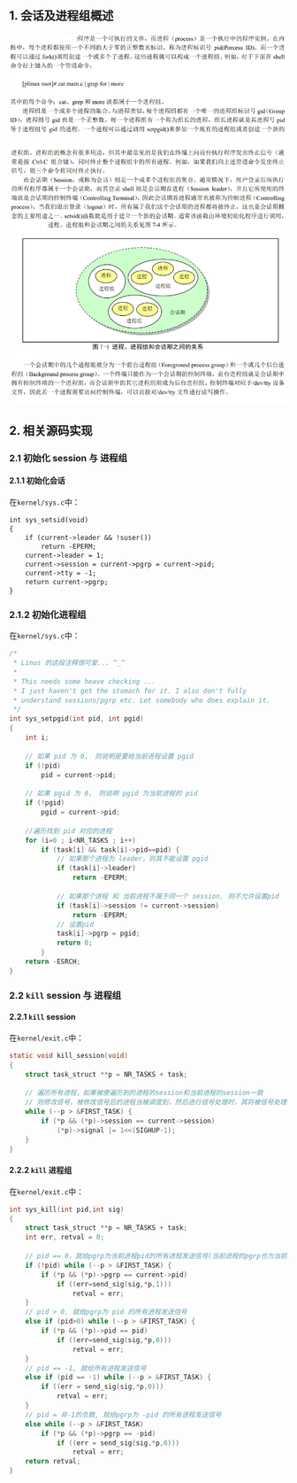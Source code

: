 ## 1. 会话及进程组概述

![session1](README.assets/session1.png)

![session2](README.assets/session2.png)

## 2. 相关源码实现
### 2.1 初始化 session 与 进程组
#### 2.1.1 初始化会话
在`kernel/sys.c`中：

```
int sys_setsid(void)
{
	if (current->leader && !suser())
		return -EPERM;
	current->leader = 1;
	current->session = current->pgrp = current->pid;
	current->tty = -1;
	return current->pgrp;
}
```

### 2.1.2 初始化进程组
在`kernel/sys.c`中：

```c
/*
 * Linus 的这段注释很可爱... ^_^
 * 
 * This needs some heave checking ...
 * I just haven't get the stomach for it. I also don't fully
 * understand sessions/pgrp etc. Let somebody who does explain it.
 */
int sys_setpgid(int pid, int pgid)
{
	int i;

	// 如果 pid 为 0， 则说明是要给当前进程设置 pgid
	if (!pid)
		pid = current->pid;
		
	// 如果 pgid 为 0， 则说明 pgid 为当前进程的 pid
	if (!pgid)
		pgid = current->pid;
	
	//遍历找到 pid 对应的进程
	for (i=0 ; i<NR_TASKS ; i++)
		if (task[i] && task[i]->pid==pid) {
			// 如果那个进程为 leader，则其不能设置 pgid
			if (task[i]->leader)
				return -EPERM;
				
			// 如果那个进程 和 当前进程不属于同一个 session, 则不允许设置pid
			if (task[i]->session != current->session)
				return -EPERM;
			// 设置pid
			task[i]->pgrp = pgid;
			return 0;
		}
	return -ESRCH;
}
```

### 2.2 `kill` session 与 进程组

#### 2.2.1 `kill` session
在`kernel/exit.c`中：
```c
static void kill_session(void)
{
	struct task_struct **p = NR_TASKS + task;
	
	// 遍历所有进程，如果被便遍历到的进程的session和当前进程的session一致
	// 则修改信号，被修改信号后的进程当被调度到，然后进行信号处理时，其将被信号处理相关逻辑结束
	while (--p > &FIRST_TASK) {
		if (*p && (*p)->session == current->session)
			(*p)->signal |= 1<<(SIGHUP-1);
	}
}
```
#### 2.2.2 `kill` 进程组

在`kernel/exit.c`中：
```c
int sys_kill(int pid,int sig)
{
	struct task_struct **p = NR_TASKS + task;
	int err, retval = 0;

	// pid == 0，就给pgrp为当前进程pid的所有进程发送信号(当前进程的pgrp也为当前进程的pid)
	if (!pid) while (--p > &FIRST_TASK) {
		if (*p && (*p)->pgrp == current->pid) 
			if ((err=send_sig(sig,*p,1)))
				retval = err;
	} 
	// pid > 0, 就给pgrp为 pid 的所有进程发送信号
	else if (pid>0) while (--p > &FIRST_TASK) {
		if (*p && (*p)->pid == pid) 
			if ((err=send_sig(sig,*p,0)))
				retval = err;
	} 
	// pid == -1, 就给所有进程发送信号
	else if (pid == -1) while (--p > &FIRST_TASK) {
		if ((err = send_sig(sig,*p,0)))
			retval = err;
	} 
	// pid = 非-1的负数, 就给pgrp为 -pid 的所有进程发送信号
	else while (--p > &FIRST_TASK)
		if (*p && (*p)->pgrp == -pid)
			if ((err = send_sig(sig,*p,0)))
				retval = err;
	return retval;
}
```
